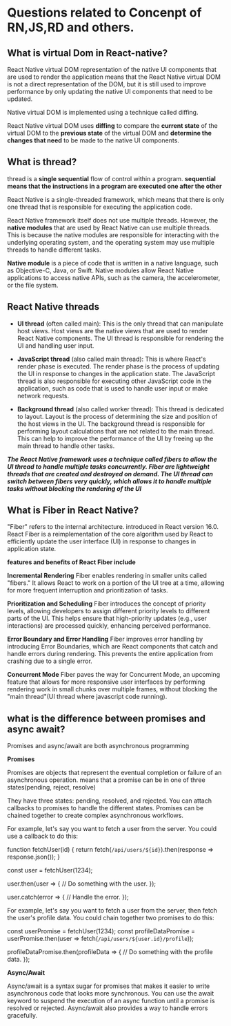 # Questions related to Concenpt of RN,JS,RD and others.

## What is virtual Dom in React-native?

React Native virtual DOM representation of the native UI components that are used to render the application
means that the React Native virtual DOM is not a direct representation of the DOM,
but it is still used to improve performance by only updating the native UI components that need to be updated.

 Native virtual DOM is implemented using a technique called diffing.

React Native virtual DOM uses **diffing** to compare the **current state** of the virtual DOM to 
the **previous state** of the virtual DOM and __determine the changes that need__ to be made to the native UI components.

## What is thread?

thread is a __single sequential__ flow of control within a program.
**sequential means that the instructions in a program are executed one after the other**

React Native is a single-threaded framework, which means that there is only one thread that is responsible for executing the application code.

React Native framework itself does not use multiple threads. 
However, the __native modules__ that are used by React Native can use multiple threads. 
This is because the native modules are responsible for interacting with the underlying operating system,
and the operating system may use multiple threads to handle different tasks.

**Native module** is a piece of code that is written in a native language, such as Objective-C, Java,
or Swift. Native modules allow React Native applications to access native APIs, such as the camera, the accelerometer, or the file system.

## React Native threads

* __UI thread__ (often called main): This is the only thread that can manipulate host views.
Host views are the native views that are used to render React Native components.
The UI thread is responsible for rendering the UI and handling user input.

+ __JavaScript thread__ (also called main thread): This is where React's render phase is executed.
The render phase is the process of updating the UI in response to changes in the application state.
The JavaScript thread is also responsible for executing other JavaScript code in the application,
such as code that is used to handle user input or make network requests.

- __Background thread__ (also called worker thread): This thread is dedicated to layout.
 Layout is the process of determining the size and position of the host views in the UI.
 The background thread is responsible for performing layout calculations that are not related to the main thread.
 This can help to improve the performance of the UI by freeing up the main thread to handle other tasks.

***The React Native framework uses a technique called fibers to allow the UI thread to handle multiple tasks concurrently.
__Fiber__ are lightweight threads that are created and destroyed on demand. 
The UI thread can switch between fibers very quickly, which allows it to handle multiple tasks without blocking the rendering of the UI***


## What is Fiber in React Native?

"Fiber" refers to the internal architecture.
introduced in React version 16.0. 
React Fiber is a reimplementation of the core algorithm used by React to efficiently update the user interface (UI) in response to changes in application state.

__features and benefits of React Fiber include__

**Incremental Rendering**
Fiber enables rendering in smaller units called "fibers." 
It allows React to work on a portion of the UI tree at a time, 
allowing for more frequent interruption and prioritization of tasks.

**Prioritization and Scheduling**
Fiber introduces the concept of priority levels, 
allowing developers to assign different priority levels to different parts of the UI. 
This helps ensure that high-priority updates (e.g., user interactions) are processed quickly, enhancing perceived performance.

**Error Boundary and Error Handling**
Fiber improves error handling by introducing Error Boundaries,
which are React components that catch and handle errors during rendering. 
This prevents the entire application from crashing due to a single error.

**Concurrent Mode**
Fiber paves the way for Concurrent Mode, an upcoming feature that allows for more responsive user interfaces by performing rendering work in small chunks over multiple frames,
without blocking the "main thread"(UI thread where javascript code running).

## what is the difference between promises and async await?

Promises and async/await are both asynchronous programming

**Promises**

Promises are objects that represent the eventual completion or failure of an asynchronous operation.
means that a promise can be in one of three states(pending, reject, resolve)

They have three states: pending, resolved, and rejected.
You can attach callbacks to promises to handle the different states.
Promises can be chained together to create complex asynchronous workflows.

For example, let's say you want to fetch a user from the server. You could use a callback to do this:

function fetchUser(id) {
  return fetch(`/api/users/${id}`).then(response => response.json());
}

const user = fetchUser(1234);

user.then(user => {
  // Do something with the user.
});

user.catch(error => {
  // Handle the error.
});

For example, let's say you want to fetch a user from the server, then fetch the user's profile data. You could chain together two promises to do this:

const userPromise = fetchUser(1234);
const profileDataPromise = userPromise.then(user => fetch(`/api/users/${user.id}/profile`));

profileDataPromise.then(profileData => {
  // Do something with the profile data.
});

**Async/Await**

Async/await is a syntax sugar for promises that makes it easier to write asynchronous code that looks more synchronous.
You can use the await keyword to suspend the execution of an async function until a promise is resolved or rejected.
Async/await also provides a way to handle errors gracefully.





